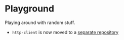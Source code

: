 # Playground

Playing around with random stuff.

* `http-client` is now moved to a [separate repository](https://github.com/timothyqiu/http-client)
